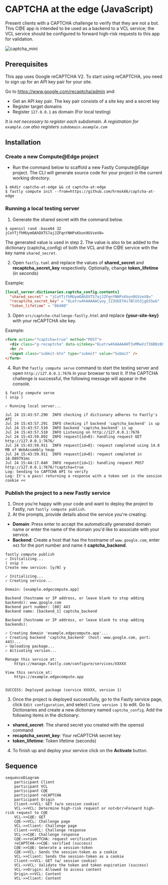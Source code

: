# CAPTCHA at the edge (JavaScript)

Present clients with a CAPTCHA challenge to verify that they are not a bot. This C@E app is intended to be used as a backend to a VCL service; the VCL service should be configured to forward high-risk requests to this app for validation.

![captcha_mini](https://user-images.githubusercontent.com/30490956/180640532-e10ad0da-b2da-4da3-96d0-37601bb8c654.jpg)

## Prerequisites

This app uses Google reCAPTCHA V2. To start using reCAPTCHA, you need to sign up for an API key pair for your site.

Go to https://www.google.com/recaptcha/admin and:

- Get an API key pair. The key pair consists of a site key and a secret key
- Register target domains
- Register `127.0.0.1` as domain (For local testing)

_It is not necessary to register each subdomain. A registration for `example.com` also registers `subdomain.example.com`_

## Installation

### Create a new Compute@Edge project

- Run the command below to scaffold a new Fastly Compute@Edge project. The CLI will generate source code for your project in the current working directory.

```
$ mkdir captcha-at-edge && cd captcha-at-edge
$ fastly compute init --from=https://github.com/hrmsk66/captcha-at-edge
```

### Running a local testing server

1. Generate the shared secret with the command below.

```
$ openssl rand -base64 32
jCoYTjfhMUymOAhDXTS7ajJZFqnYNHPsKkon9GVzeV8=
```

The generated value is used in step 2. The value is also to be added to the dictionary (captcha_config) of both the VCL and the C@E service with the key name `shared_secret`.

2. Open `fastly.toml` and replace the values of **shared_secret** and **recaptcha_secret_key** respectively. Optionally, change **token_lifetime** (in seconds)

Example:

```toml
[local_server.dictionaries.captcha_config.contents]
  "shared_secret" = "jCoYTjfhMUymOAhDXTS7ajJZFqnYNHPsKkon9GVzeV8="
  "recaptcha_secret_key" = "6Letrw4hAAAAACyoy_IZ3UEEYAi7BlUS3jgGS5wG"
  "token_lifetime" = "86400"
```

3. Open `src/captcha-challenge-fastly.html` and replace **{your-site-key}** with your reCAPTCHA site key.

Example:

```html
<form action="?captcha=true" method="POST">
  <div class="g-recaptcha" data-sitekey="6Letrw4hAAAAAHT3xMRwVz7I6B0z8FrxWhtYGtxr"></div>
  <br />
  <input class="submit-btn" type="submit" value="Submit" />
</form>
```

4. Run the `fastly compute serve` command to start the testing server and open `http://127.0.0.1:7676` in your browser to test it. If the CAPTCHA challenge is successful, the following message will appear in the console.

```
$ fastly compute serve
( snip )

✓ Running local server...

Jul 24 15:43:57.290  INFO checking if dictionary adheres to Fastly's API
Jul 24 15:43:57.291  INFO checking if backend 'captcha_backend' is up
Jul 24 15:43:57.510  INFO backend 'captcha_backend' is up
Jul 24 15:43:57.510  INFO Listening on http://127.0.0.1:7676
Jul 24 15:43:59.892  INFO request{id=0}: handling request GET http://127.0.0.1:7676/
Jul 24 15:43:59.911  INFO request{id=0}: request completed using 14.8 MB of WebAssembly heap
Jul 24 15:43:59.911  INFO request{id=0}: request completed in 18.089791ms
Jul 24 15:44:17.040  INFO request{id=1}: handling request POST http://127.0.0.1:7676/?captcha=true
Log: Sending to CAPTCHA API to verify
Log: It's a pass! returning a response with a token set in the session cookie <<
```

### Publish the project to a new Fastly service

1. Once you’re happy with your code and want to deploy the project to Fastly, run `fastly compute publish`.
2. At the prompts, provide details about the service you're creating:

- **Domain**: Press enter to accept the automatically generated domain name or enter the name of the domain you'd like to associate with your service.
- **Backend**: Create a host that has the hostname of `www.google.com`, enter `443` for the port number and name it **captcha_backend**.

```
fastly compute publish
✓ Initializing...
( snip )
Create new service: [y/N] y

✓ Initializing...
✓ Creating service...

Domain: [example.edgecompute.app]

Backend (hostname or IP address, or leave blank to stop adding backends): www.google.com
Backend port number: [80] 443
Backend name: [backend_1] captcha_backend

Backend (hostname or IP address, or leave blank to stop adding backends):

✓ Creating domain 'example.edgecompute.app'...
✓ Creating backend 'captcha_backend' (host: www.google.com, port: 443)...
✓ Uploading package...
✓ Activating version...

Manage this service at:
	https://manage.fastly.com/configure/services/XXXXX

View this service at:
	https://example.edgecompute.app


SUCCESS: Deployed package (service XXXXX, version 1)
```

3. Once the project is deployed successfully, go to the Fastly service page, click `Edit configuration`, and select `Clone version 1` to edit. Go to Dictionaries and create a new dictionary named `captcha_config`. Add the following items in the dictionary:

- **shared_secret**: The shared secret you created with the openssl command
- **recaptcha_secret_key**: Your reCAPTCHA secret key
- **token_lifetime**: Token lifetime (seconds)

4. To finish up and deploy your service click on the **Activate** button.

## Sequence

```mermaid
sequenceDiagram
    participant Client
    participant VCL
    participant C@E
    participant reCAPTCHA
    participant Origin
    Client->>VCL: GET (w/o session cookie)
    VCL->>VCL: Determine high-risk request or not<br/>Forward high-risk request to C@E
    VCL->>C@E: GET
    C@E->>VCL: Challenge page
    VCL->>Client: Challenge page
    Client->>VCL: Challenge response
    VCL->>C@E: Challenge response
    C@E->>reCAPTCHA: request verification
    reCAPTCHA->>C@E: verified (success)
    C@E->>C@E: Generate a session-token
    C@E->>VCL: Sends the session-token as a cookie
    VCL->>Client: Sends the session-token as a cookie
    Client->>VCL: GET (w/ session cookie)
    VCL->>VCL: Validate the token and token expiration (success)
    VCL->>Origin: Allowed to access content
    Origin->>VCL: Content
    VCL->>Client: Content
```
